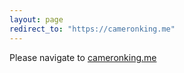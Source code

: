 ```yaml
---
layout: page
redirect_to: "https://cameronking.me"
---
```


Please navigate to [cameronking.me](https://cameronking.me)
